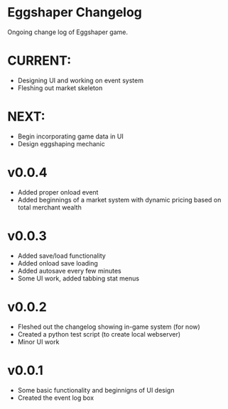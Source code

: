 Eggshaper Changelog
===================
Ongoing change log of Eggshaper game.

CURRENT:
=======
* Designing UI and working on event system
* Fleshing out market skeleton


NEXT:
=======
* Begin incorporating game data in UI
* Design eggshaping mechanic


v0.0.4
======
* Added proper onload event
* Added beginnings of a market system with dynamic pricing based on total merchant wealth 

v0.0.3
======
* Added save/load functionality
* Added onload save loading
* Added autosave every few minutes
* Some UI work, added tabbing stat menus

v0.0.2
======
* Fleshed out the changelog showing in-game system (for now)
* Created a python test script (to create local webserver)
* Minor UI work

v0.0.1
======
* Some basic functionality and beginnigns of UI design
* Created the event log box
